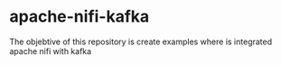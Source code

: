 # apache-nifi-kafka
The objebtive of this repository is create examples where is integrated apache nifi with kafka 
